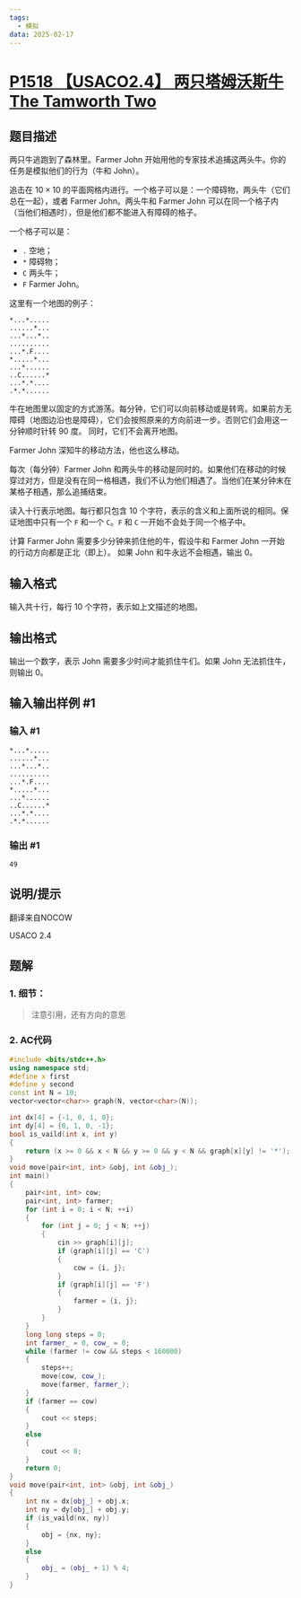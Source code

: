```yaml
---
tags:
  - 模拟
data: 2025-02-17
---
```

# [P1518 【USACO2.4】 两只塔姆沃斯牛 The Tamworth Two](https://www.luogu.com.cn/problem/P1518)

## 题目描述

两只牛逃跑到了森林里。Farmer John 开始用他的专家技术追捕这两头牛。你的任务是模拟他们的行为（牛和 John）。

追击在 $10 \times 10$ 的平面网格内进行。一个格子可以是：一个障碍物，两头牛（它们总在一起），或者 Farmer John。两头牛和 Farmer John 可以在同一个格子内（当他们相遇时），但是他们都不能进入有障碍的格子。

一个格子可以是：
- `.` 空地；
- `*` 障碍物；
- `C` 两头牛；
- `F` Farmer John。

这里有一个地图的例子：

```plain
*...*.....
......*...
...*...*..
..........
...*.F....
*.....*...
...*......
..C......*
...*.*....
.*.*......
```

牛在地图里以固定的方式游荡。每分钟，它们可以向前移动或是转弯。如果前方无障碍（地图边沿也是障碍），它们会按照原来的方向前进一步。否则它们会用这一分钟顺时针转 90 度。 同时，它们不会离开地图。

Farmer John 深知牛的移动方法，他也这么移动。

每次（每分钟）Farmer John 和两头牛的移动是同时的。如果他们在移动的时候穿过对方，但是没有在同一格相遇，我们不认为他们相遇了。当他们在某分钟末在某格子相遇，那么追捕结束。

读入十行表示地图。每行都只包含 10 个字符，表示的含义和上面所说的相同。保证地图中只有一个 `F` 和一个 `C`。`F` 和 `C` 一开始不会处于同一个格子中。

计算 Farmer John 需要多少分钟来抓住他的牛，假设牛和 Farmer John 一开始的行动方向都是正北（即上）。 如果 John 和牛永远不会相遇，输出 0。

## 输入格式

输入共十行，每行 10 个字符，表示如上文描述的地图。

## 输出格式

输出一个数字，表示 John 需要多少时间才能抓住牛们。如果 John 无法抓住牛，则输出 0。

## 输入输出样例 #1

### 输入 #1

```
*...*.....
......*...
...*...*..
..........
...*.F....
*.....*...
...*......
..C......*
...*.*....
.*.*......
```

### 输出 #1

```
49
```

## 说明/提示

翻译来自NOCOW

USACO 2.4

## 题解

### 1. 细节：
> 注意引用，还有方向的意思

### 2. AC代码

```cpp
#include <bits/stdc++.h>
using namespace std;
#define x first
#define y second
const int N = 10;
vector<vector<char>> graph(N, vector<char>(N));

int dx[4] = {-1, 0, 1, 0};
int dy[4] = {0, 1, 0, -1};
bool is_vaild(int x, int y)
{
    return (x >= 0 && x < N && y >= 0 && y < N && graph[x][y] != '*');
}
void move(pair<int, int> &obj, int &obj_);
int main()
{
    pair<int, int> cow;
    pair<int, int> farmer;
    for (int i = 0; i < N; ++i)
    {
        for (int j = 0; j < N; ++j)
        {
            cin >> graph[i][j];
            if (graph[i][j] == 'C')
            {
                cow = {i, j};
            }
            if (graph[i][j] == 'F')
            {
                farmer = {i, j};
            }
        }
    }
    long long steps = 0;
    int farmer_ = 0, cow_ = 0;
    while (farmer != cow && steps < 160000)
    {
        steps++;
        move(cow, cow_);
        move(farmer, farmer_);
    }
    if (farmer == cow)
    {
        cout << steps;
    }
    else
    {
        cout << 0;
    }
    return 0;
}
void move(pair<int, int> &obj, int &obj_)
{
    int nx = dx[obj_] + obj.x;
    int ny = dy[obj_] + obj.y;
    if (is_vaild(nx, ny))
    {
        obj = {nx, ny};
    }
    else
    {
        obj_ = (obj_ + 1) % 4;
    }
}
```